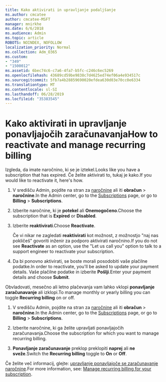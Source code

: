 ```yaml
---
title: Kako aktivirati in upravljanje podaljšanje
ms.author: cmcatee
author: cmcatee-MSFT
manager: mnirkhe
ms.date: 6/6/2018
ms.audience: Admin
ms.topic: article
ROBOTS: NOINDEX, NOFOLLOW
localization_priority: Normal
ms.collection: Adm_O365
ms.custom:
- "349"
- "1500012"
ms.assetid: 6bec74c6-c7a6-4fa7-b5fc-c246c6ec5269
ms.openlocfilehash: 43689cd59be9838c7d4625ed74ef06a4e934517c
ms.sourcegitcommit: 5fb7a4b28859690020efdea630d03e70cc0e6334
ms.translationtype: MT
ms.contentlocale: sl-SI
ms.lasthandoff: 06/28/2019
ms.locfileid: "35383545"
---
```

# <a name="how-to-reactivate-and-manage-recurring-billing"></a><span data-ttu-id="fda51-102">Kako aktivirati in upravljanje ponavljajočih zaračunavanja</span><span class="sxs-lookup"><span data-stu-id="fda51-102">How to reactivate and manage recurring billing</span></span>

<span data-ttu-id="fda51-103">Izgleda, da imate naročnino, ki se je iztekel.</span><span class="sxs-lookup"><span data-stu-id="fda51-103">Looks like you have a subscription that has expired.</span></span> <span data-ttu-id="fda51-104">Če želite aktivirati to, tukaj je kako.</span><span class="sxs-lookup"><span data-stu-id="fda51-104">If you would like to reactivate it, here's how.</span></span>
  
1. <span data-ttu-id="fda51-105">V središču Admin, pojdite na stran za [naročnine](https://go.microsoft.com/fwlink/p/?linkid=842054) ali iti **obračun** \> **naročnine**.</span><span class="sxs-lookup"><span data-stu-id="fda51-105">In the Admin center, go to the [Subscriptions](https://go.microsoft.com/fwlink/p/?linkid=842054) page, or go to **Billing** \> **Subscriptions**.</span></span>

2. <span data-ttu-id="fda51-106">Izberite naročnine, ki je **potekel** ali **Onemogočeno**.</span><span class="sxs-lookup"><span data-stu-id="fda51-106">Choose the subscription that is **Expired** or **Disabled**.</span></span>

3. <span data-ttu-id="fda51-107">Izberite **reaktivirati**.</span><span class="sxs-lookup"><span data-stu-id="fda51-107">Choose **Reactivate**.</span></span>

    <span data-ttu-id="fda51-108">Če vi nikar ne zagledati **reaktivirati** kot možnost, z možnostjo "naj nas pokličeš" govoriti inženir za podporo aktivirati naročnino.</span><span class="sxs-lookup"><span data-stu-id="fda51-108">If you do not see **Reactivate** as an option, use the "Let us call you" option to talk to a support engineer to reactivate your subscription.</span></span>

4. <span data-ttu-id="fda51-109">Da bi ponovno aktivirati, se boste morali posodobiti vaše plačilne podatke.</span><span class="sxs-lookup"><span data-stu-id="fda51-109">In order to reactivate, you'll be asked to update your payment details.</span></span> <span data-ttu-id="fda51-110">Vaše plačilne podatke in izberite **Pošlji**.</span><span class="sxs-lookup"><span data-stu-id="fda51-110">Enter your payment details and choose **Submit**.</span></span>

<span data-ttu-id="fda51-111">Obvladovati, mesečno ali letno plačevanja vam lahko vklopi **ponavljanje zaračunavanje** ali izklopi.</span><span class="sxs-lookup"><span data-stu-id="fda51-111">To manage monthly or yearly billing you can toggle **Recurring billing** on or off.</span></span>
  
1. <span data-ttu-id="fda51-112">V središču Admin, pojdite na stran za [naročnine](https://go.microsoft.com/fwlink/p/?linkid=842054) ali iti **obračun** \> **naročnine**.</span><span class="sxs-lookup"><span data-stu-id="fda51-112">In the Admin center, go to the [Subscriptions](https://go.microsoft.com/fwlink/p/?linkid=842054) page, or go to **Billing** \> **Subscriptions**.</span></span>

2. <span data-ttu-id="fda51-113">Izberite naročnine, ki ga želite upravljati ponavljajočih zaračunavanja.</span><span class="sxs-lookup"><span data-stu-id="fda51-113">Choose the subscription for which you want to manage recurring billing.</span></span>

3. <span data-ttu-id="fda51-114">**Ponavljanje zaračunavanje** preklop preklopiti **naprej** ali **ne sveže**.</span><span class="sxs-lookup"><span data-stu-id="fda51-114">Switch the **Recurring billing** toggle to **On** or **Off**.</span></span>

<span data-ttu-id="fda51-115">Če želite več informacij, glejte: [upravljanje ponavljajoče se zaračunavanje naročnine](https://support.office.com/article/8d83b530-f4ca-47f6-a666-e5791cbacc7e).</span><span class="sxs-lookup"><span data-stu-id="fda51-115">For more information, see: [Manage recurring billing for your subscription](https://support.office.com/article/8d83b530-f4ca-47f6-a666-e5791cbacc7e).</span></span>
  